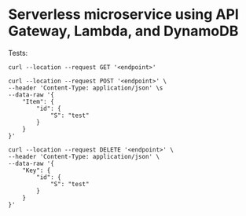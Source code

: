 # Serverless microservice using API Gateway, Lambda, and DynamoDB  

Tests:
```
curl --location --request GET '<endpoint>'
```
```
curl --location --request POST '<endpoint>' \
--header 'Content-Type: application/json' \s
--data-raw '{
	"Item": {
		"id": {
			"S": "test"
		}
	}
}'
```
```
curl --location --request DELETE '<endpoint>' \
--header 'Content-Type: application/json' \
--data-raw '{
	"Key": {
		"id": {
			"S": "test"
		}
	}
}'
```
